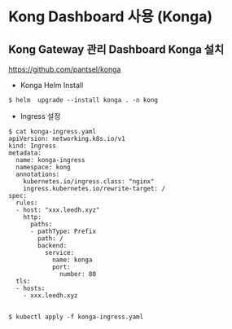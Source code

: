 # Kong Dashboard 사용 (Konga)

## Kong Gateway 관리 Dashboard Konga 설치

https://github.com/pantsel/konga

- Konga Helm Install

```
$ helm  upgrade --install konga . -n kong
```

- Ingress 설정

```
$ cat konga-ingress.yaml
apiVersion: networking.k8s.io/v1
kind: Ingress
metadata:
  name: konga-ingress
  namespace: kong
  annotations:
    kubernetes.io/ingress.class: "nginx"
    ingress.kubernetes.io/rewrite-target: /
spec:
  rules:
  - host: "xxx.leedh.xyz"
    http:
      paths:
      - pathType: Prefix
        path: /
        backend:
          service:
            name: konga
            port:
              number: 80
  tls:
  - hosts:
    - xxx.leedh.xyz


$ kubectl apply -f konga-ingress.yaml
```
